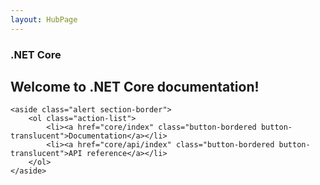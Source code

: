 ```yaml
---
layout: HubPage
---
```


<article id="main">
    <section id="hero-content" class="graph">
        <h1>.NET Core</h1>
        <h2>Welcome to .NET Core documentation!</h2>
    </section>

    <aside class="alert section-border">
        <ol class="action-list">
            <li><a href="core/index" class="button-bordered button-translucent">Documentation</a></li>
            <li><a href="core/api/index" class="button-bordered button-translucent">API reference</a></li>
        </ol>
    </aside>
</article>
